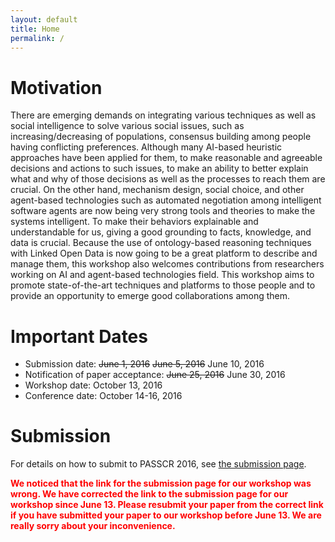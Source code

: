 ```yaml
---
layout: default
title: Home
permalink: /
---
```

# Motivation
There are emerging demands on integrating various techniques as well as social intelligence to solve various social issues, such as increasing/decreasing of populations, consensus building among people having conflicting preferences. Although many AI-based heuristic approaches have been applied for them, to make reasonable and agreeable decisions and actions to such issues, to make an ability to better explain what and why of those decisions as well as the processes to reach them are crucial. On the other hand, mechanism design, social choice, and other agent-based technologies such as automated negotiation among intelligent software agents are now being very strong tools and theories to make the systems intelligent. To make their behaviors explainable and understandable for us, giving a good grounding to facts, knowledge, and data is crucial. Because the use of ontology-based reasoning techniques with Linked Open Data is now going to be a great platform to describe and manage them, this workshop also welcomes contributions from researchers working on  AI and agent-based technologies field. This workshop aims to promote state-of-the-art techniques and platforms to those people and to provide an opportunity to emerge good collaborations among them.

# Important Dates

* Submission date: ~~June 1, 2016~~ ~~June 5, 2016~~ June 10, 2016
* Notification of paper acceptance: ~~June 25, 2016~~ June 30, 2016
* Workshop date: October 13, 2016
* Conference date: October 14-16, 2016

# Submission
For details on how to submit to PASSCR 2016, see [the submission page](http://passcr.org/submission/).

<div style="color: red; font-weight: bold;">
We noticed that the link for the submission page for our workshop was wrong.
We have corrected the link to the submission page for our workshop since June 13.
Please resubmit your paper from the correct link if you have submitted your paper to our workshop before June 13. We are really sorry about your inconvenience.
</div>
